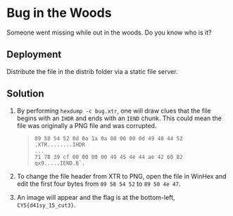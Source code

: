 # Bug in the Woods

Someone went missing while out in the woods. Do you know who is it?

## Deployment

Distribute the file in the distrib folder via a static file server.

## Solution

1. By performing `hexdump -c bug.xtr`, one will draw clues that the file begins with an `IHDR` and ends with an `IEND` chunk. This could mean the file was originally a PNG file and was corrupted.

   > ```
   > 89 58 54 52 0d 0a 1a 0a 00 00 00 0d 49 48 44 52		.XTR........IHDR
   > ...
   > 71 78 39 cf 00 00 00 00 49 45 4e 44 ae 42 60 82		qx9.....IEND.B`.
   > ```

2. To change the file header from XTR to PNG, open the file in WinHex and edit the first four bytes from `89 58 54 52` to `89 50 4e 47`. 
3. An image will appear and the flag is at the bottom-left, `CYS{d41sy_15_cut3}`.



